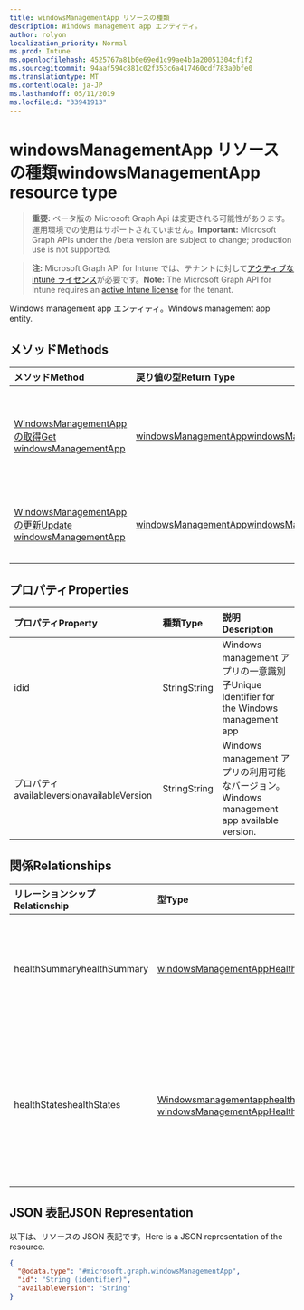 ```yaml
---
title: windowsManagementApp リソースの種類
description: Windows management app エンティティ。
author: rolyon
localization_priority: Normal
ms.prod: Intune
ms.openlocfilehash: 4525767a81b0e69ed1c99ae4b1a20051304cf1f2
ms.sourcegitcommit: 94aaf594c881c02f353c6a417460cdf783a0bfe0
ms.translationtype: MT
ms.contentlocale: ja-JP
ms.lasthandoff: 05/11/2019
ms.locfileid: "33941913"
---
```

# <a name="windowsmanagementapp-resource-type"></a><span data-ttu-id="b5dcb-103">windowsManagementApp リソースの種類</span><span class="sxs-lookup"><span data-stu-id="b5dcb-103">windowsManagementApp resource type</span></span>

> <span data-ttu-id="b5dcb-104">**重要:** ベータ版の Microsoft Graph Api は変更される可能性があります。運用環境での使用はサポートされていません。</span><span class="sxs-lookup"><span data-stu-id="b5dcb-104">**Important:** Microsoft Graph APIs under the /beta version are subject to change; production use is not supported.</span></span>

> <span data-ttu-id="b5dcb-105">**注:** Microsoft Graph API for Intune では、テナントに対して[アクティブな intune ライセンス](https://go.microsoft.com/fwlink/?linkid=839381)が必要です。</span><span class="sxs-lookup"><span data-stu-id="b5dcb-105">**Note:** The Microsoft Graph API for Intune requires an [active Intune license](https://go.microsoft.com/fwlink/?linkid=839381) for the tenant.</span></span>

<span data-ttu-id="b5dcb-106">Windows management app エンティティ。</span><span class="sxs-lookup"><span data-stu-id="b5dcb-106">Windows management app entity.</span></span>

## <a name="methods"></a><span data-ttu-id="b5dcb-107">メソッド</span><span class="sxs-lookup"><span data-stu-id="b5dcb-107">Methods</span></span>
|<span data-ttu-id="b5dcb-108">メソッド</span><span class="sxs-lookup"><span data-stu-id="b5dcb-108">Method</span></span>|<span data-ttu-id="b5dcb-109">戻り値の型</span><span class="sxs-lookup"><span data-stu-id="b5dcb-109">Return Type</span></span>|<span data-ttu-id="b5dcb-110">説明</span><span class="sxs-lookup"><span data-stu-id="b5dcb-110">Description</span></span>|
|:---|:---|:---|
|[<span data-ttu-id="b5dcb-111">WindowsManagementApp の取得</span><span class="sxs-lookup"><span data-stu-id="b5dcb-111">Get windowsManagementApp</span></span>](../api/intune-devices-windowsmanagementapp-get.md)|[<span data-ttu-id="b5dcb-112">windowsManagementApp</span><span class="sxs-lookup"><span data-stu-id="b5dcb-112">windowsManagementApp</span></span>](../resources/intune-devices-windowsmanagementapp.md)|<span data-ttu-id="b5dcb-113">[Windowsmanagementapp](../resources/intune-devices-windowsmanagementapp.md)オブジェクトのプロパティとリレーションシップを読み取ります。</span><span class="sxs-lookup"><span data-stu-id="b5dcb-113">Read properties and relationships of the [windowsManagementApp](../resources/intune-devices-windowsmanagementapp.md) object.</span></span>|
|[<span data-ttu-id="b5dcb-114">WindowsManagementApp の更新</span><span class="sxs-lookup"><span data-stu-id="b5dcb-114">Update windowsManagementApp</span></span>](../api/intune-devices-windowsmanagementapp-update.md)|[<span data-ttu-id="b5dcb-115">windowsManagementApp</span><span class="sxs-lookup"><span data-stu-id="b5dcb-115">windowsManagementApp</span></span>](../resources/intune-devices-windowsmanagementapp.md)|<span data-ttu-id="b5dcb-116">[Windowsmanagementapp](../resources/intune-devices-windowsmanagementapp.md)オブジェクトのプロパティを更新します。</span><span class="sxs-lookup"><span data-stu-id="b5dcb-116">Update the properties of a [windowsManagementApp](../resources/intune-devices-windowsmanagementapp.md) object.</span></span>|

## <a name="properties"></a><span data-ttu-id="b5dcb-117">プロパティ</span><span class="sxs-lookup"><span data-stu-id="b5dcb-117">Properties</span></span>
|<span data-ttu-id="b5dcb-118">プロパティ</span><span class="sxs-lookup"><span data-stu-id="b5dcb-118">Property</span></span>|<span data-ttu-id="b5dcb-119">種類</span><span class="sxs-lookup"><span data-stu-id="b5dcb-119">Type</span></span>|<span data-ttu-id="b5dcb-120">説明</span><span class="sxs-lookup"><span data-stu-id="b5dcb-120">Description</span></span>|
|:---|:---|:---|
|<span data-ttu-id="b5dcb-121">id</span><span class="sxs-lookup"><span data-stu-id="b5dcb-121">id</span></span>|<span data-ttu-id="b5dcb-122">String</span><span class="sxs-lookup"><span data-stu-id="b5dcb-122">String</span></span>|<span data-ttu-id="b5dcb-123">Windows management アプリの一意識別子</span><span class="sxs-lookup"><span data-stu-id="b5dcb-123">Unique Identifier for the Windows management app</span></span>|
|<span data-ttu-id="b5dcb-124">プロパティ availableversion</span><span class="sxs-lookup"><span data-stu-id="b5dcb-124">availableVersion</span></span>|<span data-ttu-id="b5dcb-125">String</span><span class="sxs-lookup"><span data-stu-id="b5dcb-125">String</span></span>|<span data-ttu-id="b5dcb-126">Windows management アプリの利用可能なバージョン。</span><span class="sxs-lookup"><span data-stu-id="b5dcb-126">Windows management app available version.</span></span>|

## <a name="relationships"></a><span data-ttu-id="b5dcb-127">関係</span><span class="sxs-lookup"><span data-stu-id="b5dcb-127">Relationships</span></span>
|<span data-ttu-id="b5dcb-128">リレーションシップ</span><span class="sxs-lookup"><span data-stu-id="b5dcb-128">Relationship</span></span>|<span data-ttu-id="b5dcb-129">型</span><span class="sxs-lookup"><span data-stu-id="b5dcb-129">Type</span></span>|<span data-ttu-id="b5dcb-130">説明</span><span class="sxs-lookup"><span data-stu-id="b5dcb-130">Description</span></span>|
|:---|:---|:---|
|<span data-ttu-id="b5dcb-131">healthSummary</span><span class="sxs-lookup"><span data-stu-id="b5dcb-131">healthSummary</span></span>|[<span data-ttu-id="b5dcb-132">windowsManagementAppHealthSummary</span><span class="sxs-lookup"><span data-stu-id="b5dcb-132">windowsManagementAppHealthSummary</span></span>](../resources/intune-devices-windowsmanagementapphealthsummary.md)|<span data-ttu-id="b5dcb-133">Windows management アプリの正常性の概要。</span><span class="sxs-lookup"><span data-stu-id="b5dcb-133">Health summary for Windows management app.</span></span>|
|<span data-ttu-id="b5dcb-134">healthStates</span><span class="sxs-lookup"><span data-stu-id="b5dcb-134">healthStates</span></span>|<span data-ttu-id="b5dcb-135">[Windowsmanagementapphealthstate](../resources/intune-devices-windowsmanagementapphealthstate.md)コレクション</span><span class="sxs-lookup"><span data-stu-id="b5dcb-135">[windowsManagementAppHealthState](../resources/intune-devices-windowsmanagementapphealthstate.md) collection</span></span>|<span data-ttu-id="b5dcb-136">インストールされている Windows management アプリの正常性状態の一覧。</span><span class="sxs-lookup"><span data-stu-id="b5dcb-136">The list of health states for installed Windows management app.</span></span>|

## <a name="json-representation"></a><span data-ttu-id="b5dcb-137">JSON 表記</span><span class="sxs-lookup"><span data-stu-id="b5dcb-137">JSON Representation</span></span>
<span data-ttu-id="b5dcb-138">以下は、リソースの JSON 表記です。</span><span class="sxs-lookup"><span data-stu-id="b5dcb-138">Here is a JSON representation of the resource.</span></span>
<!-- {
  "blockType": "resource",
  "keyProperty": "id",
  "@odata.type": "microsoft.graph.windowsManagementApp"
}
-->
``` json
{
  "@odata.type": "#microsoft.graph.windowsManagementApp",
  "id": "String (identifier)",
  "availableVersion": "String"
}
```




